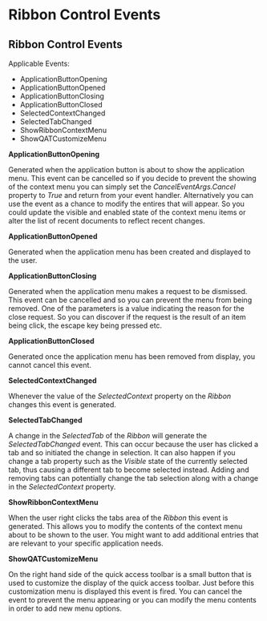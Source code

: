# Ribbon Control Events

## Ribbon Control Events

Applicable Events:
  
* ApplicationButtonOpening
* ApplicationButtonOpened
* ApplicationButtonClosing
* ApplicationButtonClosed
* SelectedContextChanged
* SelectedTabChanged
* ShowRibbonContextMenu
* ShowQATCustomizeMenu

**ApplicationButtonOpening**

Generated when the application button is about to show the application menu. This event can be cancelled so if you decide to prevent the showing of the context menu you can simply set the *CancelEventArgs.Cancel* property to *True* and return from your event handler. Alternatively you can use the event as a chance to modify the entires that will appear. So you could update the visible and enabled state of the context menu items or alter the list of recent documents to reflect recent changes.

**ApplicationButtonOpened**

Generated when the application menu has been created and displayed to the user. 

**ApplicationButtonClosing**

Generated when the application menu makes a request to be dismissed. This event can be cancelled and so you can prevent the menu from being removed. One of the parameters is a value indicating the reason for the close request. So you can discover if the request is the result of an item being click, the escape key being pressed etc. 

**ApplicationButtonClosed**

Generated once the application menu has been removed from display, you cannot cancel this event.

**SelectedContextChanged**

Whenever the value of the *SelectedContext* property on the *Ribbon* changes this event is generated.

**SelectedTabChanged**

A change in the *SelectedTab* of the *Ribbon* will generate the *SelectedTabChanged* event. This can occur because the user has clicked a tab and so initiated the change in selection. It can also happen if you change a tab property such as the *Visible* state of the currently selected tab, thus causing a different tab to become selected instead. Adding and removing tabs can potentially change the tab selection along with a change in the *SelectedContext* property.

**ShowRibbonContextMenu**

When the user right clicks the tabs area of the *Ribbon* this event is generated. This allows you to modify the contents of the context menu about to be shown to the user. You might want to add additional entries that are relevant to your specific application needs.

**ShowQATCustomizeMenu**

On the right hand side of the quick access toolbar is a small button that is used to customize the display of the quick access toolbar. Just before this customization menu is displayed this event is fired. You can cancel the event to prevent the menu appearing or you can modify the menu contents in order to add new menu options.
